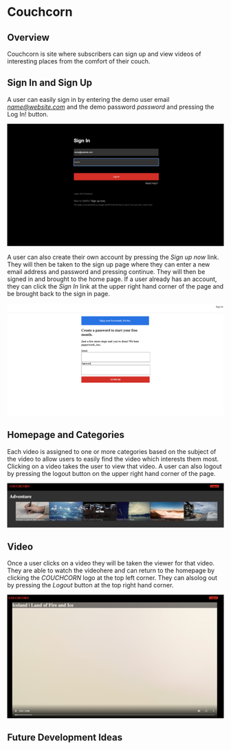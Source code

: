 # Couchcorn

## Overview

   Couchcorn is site where subscribers can sign up and view videos of interesting places from the comfort of their couch.
   
## Sign In and Sign Up

   A user can easily sign in by entering the demo user email *name@website.com* and the demo password *password* and pressing the Log In! button. 

   ![login](/app/assets/images/login.png)

   A user can also create their own account by pressing the *Sign up now* link. They will then be taken to the sign up page where they can enter a new email address and password and pressing continue. They will then be signed in and brought to the home page. If a user already has an account, they can click the *Sign In* link at the upper right hand corner of the page and be brought back to the sign in page.

   ![signup](/app/assets/images/signup.png)

## Homepage and Categories

Each video is assigned to one or more categories based on the subject of the video to allow users to easily find the video which interests them most. Clicking on a video takes the user to view that video. A user can also logout by pressing the logout button on the upper right hand corner of the page. 

![homepage](/app/assets/images/homepage.png)


## Video

Once a user clicks on a video they will be taken the viewer for that video. They are able to watch the videohere and can return to the homepage by clicking the *COUCHCORN* logo at the top left corner. They can alsolog out by pressing the *Logout* button at the top right hand corner. 

![video](/app/assets/images/video.png)

## Future Development Ideas
    